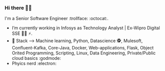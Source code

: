 ### Hi there 👨‍💻

I'm a Senior Software Engineer :trollface: :octocat:.
- I’m currently working in Infosys as Technology Analyst | Ex-Wipro Digital SSE  🧑‍💼 ⚡.
- 🧠 Stack --> Machine learning, Python, Datascience 🕵️, Mulesoft, Confluent-Kafka, Core-Java, Docker, Web-applications, Flask, Object Orited Programming, Scripting, Linux, Data Engineering, Private/Public cloud basics :godmode:
- Phyics nerd :electron:



<!--
Here are some ideas to get you started: -->

<!--
- 🔭 I’m currently working on ...
- 🌱 I’m currently learning ...
- 👯 I’m looking to collaborate on ...
- 🤔 I’m looking for help with ...
- 💬 Ask me about ...
- 📫 How to reach me: ...
- 😄 Pronouns: ...
- ⚡ Fun fact: ...
-->

